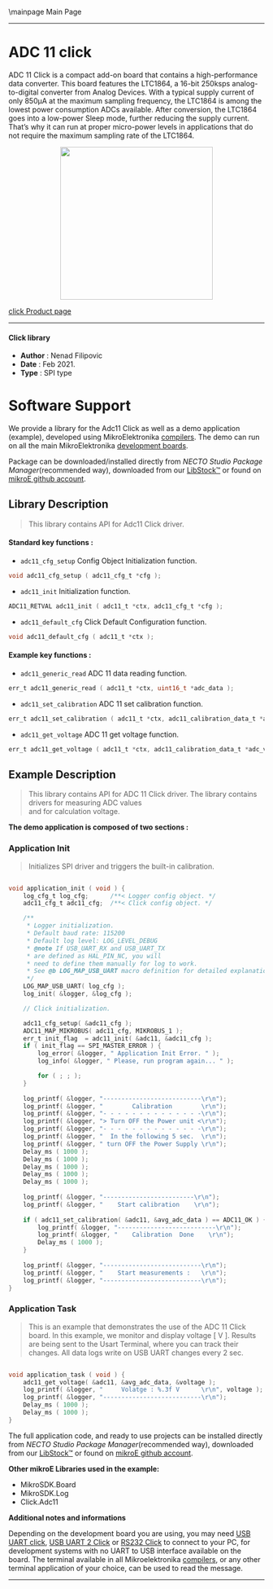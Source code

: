 \mainpage Main Page

---
# ADC 11 click

ADC 11 Click is a compact add-on board that contains a high-performance data converter. This board features the LTC1864, a 16-bit 250ksps analog-to-digital converter from Analog Devices. With a typical supply current of only 850µA at the maximum sampling frequency, the LTC1864 is among the lowest power consumption ADCs available. After conversion, the LTC1864 goes into a low-power Sleep mode, further reducing the supply current. That’s why it can run at proper micro-power levels in applications that do not require the maximum sampling rate of the LTC1864.

<p align="center">
  <img src="https://download.mikroe.com/images/click_for_ide/adc11_click.png" height=300px>
</p>

[click Product page](https://www.mikroe.com/adc-11-click)

---


#### Click library

- **Author**        : Nenad Filipovic
- **Date**          : Feb 2021.
- **Type**          : SPI type


# Software Support

We provide a library for the Adc11 Click
as well as a demo application (example), developed using MikroElektronika
[compilers](https://www.mikroe.com/necto-studio).
The demo can run on all the main MikroElektronika [development boards](https://www.mikroe.com/development-boards).

Package can be downloaded/installed directly from *NECTO Studio Package Manager*(recommended way), downloaded from our [LibStock&trade;](https://libstock.mikroe.com) or found on [mikroE github account](https://github.com/MikroElektronika/mikrosdk_click_v2/tree/master/clicks).

## Library Description

> This library contains API for Adc11 Click driver.

#### Standard key functions :

- `adc11_cfg_setup` Config Object Initialization function.
```c
void adc11_cfg_setup ( adc11_cfg_t *cfg );
```

- `adc11_init` Initialization function.
```c
ADC11_RETVAL adc11_init ( adc11_t *ctx, adc11_cfg_t *cfg );
```

- `adc11_default_cfg` Click Default Configuration function.
```c
void adc11_default_cfg ( adc11_t *ctx );
```

#### Example key functions :

- `adc11_generic_read` ADC 11 data reading function.
```c
err_t adc11_generic_read ( adc11_t *ctx, uint16_t *adc_data );
```

- `adc11_set_calibration` ADC 11 set calibration function.
```c
err_t adc11_set_calibration ( adc11_t *ctx, adc11_calibration_data_t *adc_val );
```

- `adc11_get_voltage` ADC 11 get voltage function.
```c
err_t adc11_get_voltage ( adc11_t *ctx, adc11_calibration_data_t *adc_val, float *voltage );
```

## Example Description

> This library contains API for ADC 11 Click driver.
> The library contains drivers for measuring ADC values  
> and for calculation voltage.

**The demo application is composed of two sections :**

### Application Init

> Initializes SPI driver and triggers the built-in calibration.

```c

void application_init ( void ) {
    log_cfg_t log_cfg;      /**< Logger config object. */
    adc11_cfg_t adc11_cfg;  /**< Click config object. */

    /** 
     * Logger initialization.
     * Default baud rate: 115200
     * Default log level: LOG_LEVEL_DEBUG
     * @note If USB_UART_RX and USB_UART_TX 
     * are defined as HAL_PIN_NC, you will 
     * need to define them manually for log to work. 
     * See @b LOG_MAP_USB_UART macro definition for detailed explanation.
     */
    LOG_MAP_USB_UART( log_cfg );
    log_init( &logger, &log_cfg );

    // Click initialization.

    adc11_cfg_setup( &adc11_cfg );
    ADC11_MAP_MIKROBUS( adc11_cfg, MIKROBUS_1 );
    err_t init_flag  = adc11_init( &adc11, &adc11_cfg );
    if ( init_flag == SPI_MASTER_ERROR ) {
        log_error( &logger, " Application Init Error. " );
        log_info( &logger, " Please, run program again... " );

        for ( ; ; );
    }
    
    log_printf( &logger, "---------------------------\r\n");
    log_printf( &logger, "        Calibration        \r\n");
    log_printf( &logger, "- - - - - - - - - - - - - -\r\n");
    log_printf( &logger, "> Turn OFF the Power unit <\r\n");
    log_printf( &logger, "- - - - - - - - - - - - - -\r\n");
    log_printf( &logger, "  In the following 5 sec.  \r\n");
    log_printf( &logger, " turn OFF the Power Supply \r\n");
    Delay_ms ( 1000 );
    Delay_ms ( 1000 );
    Delay_ms ( 1000 );
    Delay_ms ( 1000 );
    Delay_ms ( 1000 );
    
    log_printf( &logger, "-------------------------\r\n");
    log_printf( &logger, "    Start calibration    \r\n");
    
    if ( adc11_set_calibration( &adc11, &avg_adc_data ) == ADC11_OK ) {
        log_printf( &logger, "---------------------------\r\n");
        log_printf( &logger, "    Calibration  Done    \r\n");
        Delay_ms ( 1000 );    
    }
    
    log_printf( &logger, "---------------------------\r\n");
    log_printf( &logger, "    Start measurements :   \r\n");
    log_printf( &logger, "---------------------------\r\n");
}

```

### Application Task

> This is an example that demonstrates the use of the ADC 11 Click board.
> In this example, we monitor and display voltage [ V ].
> Results are being sent to the Usart Terminal, where you can track their changes.
> All data logs write on USB UART changes every 2 sec.

```c

void application_task ( void ) {
    adc11_get_voltage( &adc11, &avg_adc_data, &voltage );
    log_printf( &logger, "     Volatge : %.3f V      \r\n", voltage );
    log_printf( &logger, "---------------------------\r\n");
    Delay_ms ( 1000 );
    Delay_ms ( 1000 );
}

```

The full application code, and ready to use projects can be installed directly from *NECTO Studio Package Manager*(recommended way), downloaded from our [LibStock&trade;](https://libstock.mikroe.com) or found on [mikroE github account](https://github.com/MikroElektronika/mikrosdk_click_v2/tree/master/clicks).

**Other mikroE Libraries used in the example:**

- MikroSDK.Board
- MikroSDK.Log
- Click.Adc11

**Additional notes and informations**

Depending on the development board you are using, you may need
[USB UART click](https://shop.mikroe.com/usb-uart-click),
[USB UART 2 Click](https://shop.mikroe.com/usb-uart-2-click) or
[RS232 Click](https://shop.mikroe.com/rs232-click) to connect to your PC, for
development systems with no UART to USB interface available on the board. The
terminal available in all Mikroelektronika
[compilers](https://shop.mikroe.com/compilers), or any other terminal application
of your choice, can be used to read the message.

---
